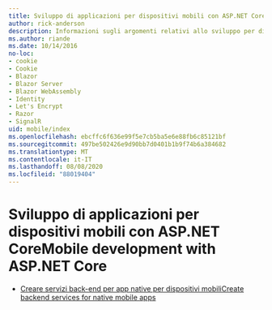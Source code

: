 ```yaml
---
title: Sviluppo di applicazioni per dispositivi mobili con ASP.NET Core
author: rick-anderson
description: Informazioni sugli argomenti relativi allo sviluppo per dispositivi mobile con ASP.NET Core.
ms.author: riande
ms.date: 10/14/2016
no-loc:
- cookie
- Cookie
- Blazor
- Blazor Server
- Blazor WebAssembly
- Identity
- Let's Encrypt
- Razor
- SignalR
uid: mobile/index
ms.openlocfilehash: ebcffc6f636e99f5e7cb5ba5e6e88fb6c85121bf
ms.sourcegitcommit: 497be502426e9d90bb7d0401b1b9f74b6a384682
ms.translationtype: MT
ms.contentlocale: it-IT
ms.lasthandoff: 08/08/2020
ms.locfileid: "88019404"
---
```

# <a name="mobile-development-with-aspnet-core"></a><span data-ttu-id="7c153-103">Sviluppo di applicazioni per dispositivi mobili con ASP.NET Core</span><span class="sxs-lookup"><span data-stu-id="7c153-103">Mobile development with ASP.NET Core</span></span>

* [<span data-ttu-id="7c153-104">Creare servizi back-end per app native per dispositivi mobili</span><span class="sxs-lookup"><span data-stu-id="7c153-104">Create backend services for native mobile apps</span></span>](native-mobile-backend.md)
